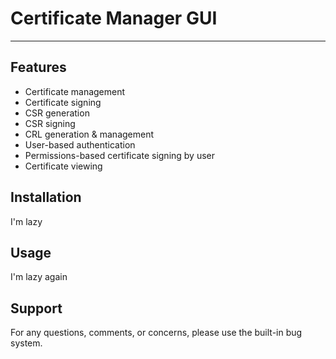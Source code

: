 # Certificate Manager GUI
---

## Features

- Certificate management
- Certificate signing
- CSR generation
- CSR signing
- CRL generation & management
- User-based authentication
- Permissions-based certificate signing by user
- Certificate viewing

## Installation

I'm lazy


## Usage

I'm lazy again


## Support

For any questions, comments, or concerns, please use the built-in bug system.
